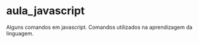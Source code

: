 # aula_javascript

Alguns comandos em javascript. Comandos utilizados na aprendizagem da linguagem.
